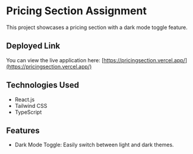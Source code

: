 # Pricing Section Assignment

This project showcases a pricing section with a dark mode toggle feature.

## Deployed Link

You can view the live application here: [https://pricingsection.vercel.app/](https://pricingsection.vercel.app/)

## Technologies Used

- React.js
- Tailwind CSS
- TypeScript

## Features

- Dark Mode Toggle: Easily switch between light and dark themes.
